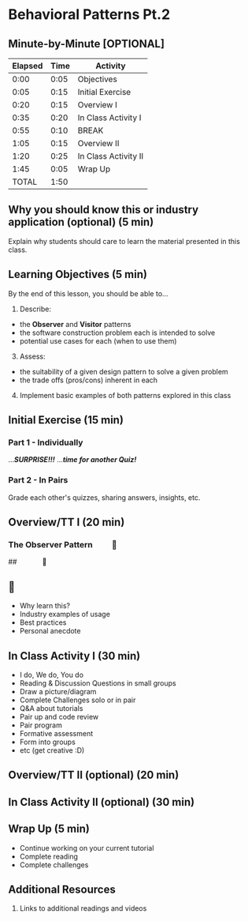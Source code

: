 # Behavioral Patterns Pt.2

<!-- INSTRUCTOR NOTES:
1) For the quiz in the Initial Exercise:
- the URL is xxxx
2) For Activity 1:
- xxxx
3) for Activity 2:
- xxx
-->

## Minute-by-Minute [OPTIONAL]

| **Elapsed** | **Time**  | **Activity**              |
| ----------- | --------- | ------------------------- |
| 0:00        | 0:05      | Objectives                |
| 0:05       | 0:15      | Initial Exercise             |
| 0:20       | 0:15      | Overview  I                |
| 0:35        | 0:20      | In Class Activity I       |
| 0:55        | 0:10      | BREAK                     |
| 1:05         | 0:15      | Overview  II                |
| 1:20        | 0:25      | In Class Activity II      |
|1:45       | 0:05    | Wrap Up                     |
| TOTAL       | 1:50    |                          |

## Why you should know this or industry application (optional) (5 min)

Explain why students should care to learn the material presented in this class.

## Learning Objectives (5 min)

By the end of this lesson, you should be able to...

1. Describe:
- the **Observer** and **Visitor** patterns
- the software construction problem each is intended to solve
- potential use cases for each (when to use them)
3. Assess:
- the suitability of a given design pattern to solve a given problem
- the trade offs (pros/cons) inherent in each
4. Implement basic examples of both patterns explored in this class

## Initial Exercise (15 min)

### Part 1 - Individually

...__*SURPRISE!!!*__ ...__*time for another Quiz!*__

<!-- Quiz location:

-->

### Part 2 - In Pairs

Grade each other's quizzes, sharing answers, insights, etc.

## Overview/TT I (20 min)

### The Observer Pattern &nbsp;&nbsp;&nbsp;&nbsp;&nbsp;&nbsp;&nbsp;&nbsp;&nbsp;:eyes:

##&nbsp;&nbsp;&nbsp;&nbsp;&nbsp;&nbsp;&nbsp;&nbsp;&nbsp;&nbsp;&nbsp;&nbsp; :eyes:

## :eyes:



- Why learn this?
- Industry examples of usage
- Best practices
- Personal anecdote

## In Class Activity I (30 min)

- I do, We do, You do
- Reading & Discussion Questions in small groups
- Draw a picture/diagram
- Complete Challenges solo or in pair
- Q&A about tutorials
- Pair up and code review
- Pair program
- Formative assessment
- Form into groups
- etc (get creative :D)

## Overview/TT II (optional) (20 min)

## In Class Activity II (optional) (30 min)

## Wrap Up (5 min)

- Continue working on your current tutorial
- Complete reading
- Complete challenges

## Additional Resources

1. Links to additional readings and videos
